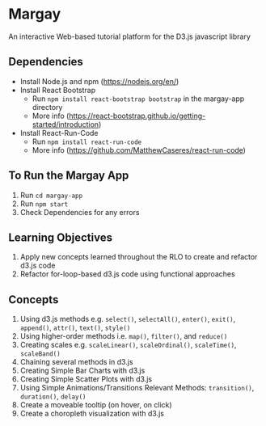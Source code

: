 # Margay
An interactive Web-based tutorial platform for the D3.js javascript library

## Dependencies

- Install Node.js and npm (https://nodejs.org/en/)
- Install React Bootstrap
    - Run `npm install react-bootstrap bootstrap` in the margay-app directory
    - More info (https://react-bootstrap.github.io/getting-started/introduction)
- Install React-Run-Code
    - Run `npm install react-run-code`
    - More info (https://github.com/MatthewCaseres/react-run-code)

## To Run the Margay App

1. Run `cd margay-app`
2. Run `npm start`
3. Check Dependencies for any errors

## Learning Objectives

1. Apply new concepts learned throughout the RLO to create and refactor d3.js code 
2. Refactor for-loop-based d3.js code using functional approaches

## Concepts

1. Using d3.js methods
    e.g. `select()`, `selectAll()`, `enter()`, `exit()`, `append()`, `attr()`, `text()`, `style()`
2. Using higher-order methods 
    i.e. `map()`, `filter()`, and `reduce()`
3. Creating scales
    e.g. `scaleLinear()`, `scaleOrdinal()`, `scaleTime()`, `scaleBand()`
4. Chaining several methods in d3.js
5. Creating Simple Bar Charts with d3.js
6. Creating Simple Scatter Plots with d3.js
7. Using Simple Animations/Transitions
    Relevant Methods: `transition()`, `duration()`, `delay()`
8. Create a moveable tooltip (on hover, on click)
9. Create a choropleth visualization with d3.js